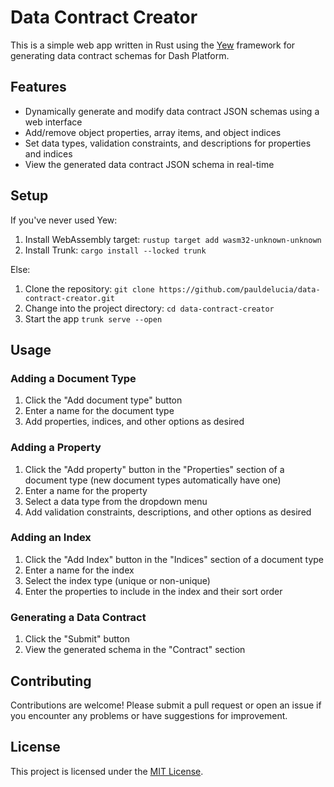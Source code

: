 # Data Contract Creator

This is a simple web app written in Rust using the [Yew](https://yew.rs/) framework for generating data contract schemas for Dash Platform.

## Features

- Dynamically generate and modify data contract JSON schemas using a web interface
- Add/remove object properties, array items, and object indices
- Set data types, validation constraints, and descriptions for properties and indices
- View the generated data contract JSON schema in real-time

## Setup

If you've never used Yew:

1. Install WebAssembly target: `rustup target add wasm32-unknown-unknown`
2. Install Trunk: `cargo install --locked trunk`

Else:

1. Clone the repository: `git clone https://github.com/pauldelucia/data-contract-creator.git`
2. Change into the project directory: `cd data-contract-creator`
3. Start the app `trunk serve --open`

## Usage

### Adding a Document Type

1. Click the "Add document type" button
2. Enter a name for the document type
3. Add properties, indices, and other options as desired

### Adding a Property

1. Click the "Add property" button in the "Properties" section of a document type (new document types automatically have one)
2. Enter a name for the property
3. Select a data type from the dropdown menu
4. Add validation constraints, descriptions, and other options as desired

### Adding an Index

1. Click the "Add Index" button in the "Indices" section of a document type
2. Enter a name for the index
3. Select the index type (unique or non-unique)
4. Enter the properties to include in the index and their sort order

### Generating a Data Contract

1. Click the "Submit" button
2. View the generated schema in the "Contract" section

## Contributing

Contributions are welcome! Please submit a pull request or open an issue if you encounter any problems or have suggestions for improvement.

## License

This project is licensed under the [MIT License](https://opensource.org/licenses/MIT).

